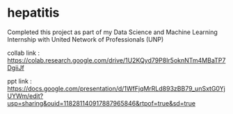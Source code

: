# hepatitis

Completed this project as part of my Data Science and Machine Learning Internship with United Network of Professionals (UNP)







collab link : https://colab.research.google.com/drive/1U2KQyd79P8Ir5oknNTm4MBaTP7DgiiJf



ppt link : https://docs.google.com/presentation/d/1WfFjqMrRLd893zBB79_unSxtG0YjUYWm/edit?usp=sharing&ouid=118281140917887965846&rtpof=true&sd=true
